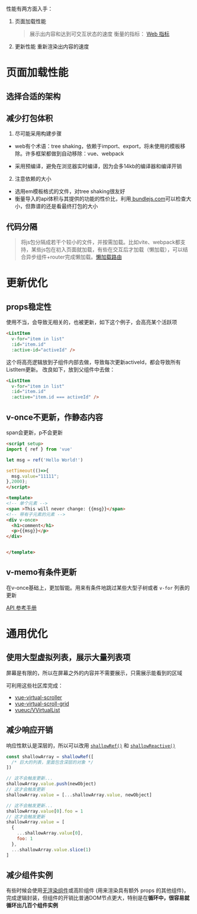 性能有两方面入手：
1. 页面加载性能
	> 展示出内容和达到可交互状态的速度
	> 衡量的指标： [Web 指标](https://web.dev/vitals/#core-web-vitals)

2. 更新性能
	重新渲染出内容的速度

# 页面加载性能
## 选择合适的架构

## 减少打包体积

1. 尽可能采用构建步骤
* web有个术语：tree shaking，依赖于import、export，将未使用的模板移除。许多框架都做到自动移除：vue、webpack

* 采用预编译，避免在浏览器实时编译，因为会多14kb的编译器和编译开销

2. 注意依赖的大小
* 选用em模板格式的文件，对tree shaking很友好
* 衡量导入的api体积与其提供的功能的性价比，利用[ bundlejs.com](https://bundlejs.com/)可以检查大小，但靠谱的还是看最终打包的大小


## 代码分隔
> 将js包分隔成若干个较小的文件，并按需加载。比如vite、webpack都支持，某些js包在初入页面就加载，有些在交互后才加载（懒加载），可以结合异步组件+router完成懒加载。[懒加载路由](https://router.vuejs.org/zh/guide/advanced/lazy-loading.html)

# 更新优化
## props稳定性
使用不当，会导致无相关的，也被更新，如下这个例子，会高亮某个活跃项
```html
<ListItem
  v-for="item in list"
  :id="item.id"
  :active-id="activeId" />
```
这个将高亮逻辑放到子组件内部去做，导致每次更新activeId，都会导致所有ListItem更新。
改良如下，放到父组件中去做：
```html
<ListItem
  v-for="item in list"
  :id="item.id"
  :active="item.id === activeId" />

```

## v-once不更新，作静态内容
span会更新，p不会更新
```html
<script setup>
import { ref } from 'vue'

let msg = ref('Hello World!')

setTimeout(()=>{
  msg.value="11111";
},2000);
</script>

<template>
<!-- 单个元素 -->
<span >This will never change: {{msg}}</span>
<!-- 带有子元素的元素 -->
<div v-once>
  <h1>comment</h1>
  <p>{{msg}}</p>
</div>


</template>
```


## v-memo有条件更新
在v-once基础上，更加智能。用来有条件地跳过某些大型子树或者 `v-for` 列表的更新

[API 参考手册](https://cn.vuejs.org/api/built-in-directives.html#v-memo)


# 通用优化
## 使用大型虚拟列表，展示大量列表项
屏幕是有限的，所以在屏幕之外的内容并不需要展示，只需展示能看到的区域

可利用这些社区库完成：
-   [vue-virtual-scroller](https://github.com/Akryum/vue-virtual-scroller)
-   [vue-virtual-scroll-grid](https://github.com/rocwang/vue-virtual-scroll-grid)
-   [vueuc/VVirtualList](https://github.com/07akioni/vueuc)

## 减少响应开销
响应性默认是深层的，所以可以改用 [`shallowRef()`](https://cn.vuejs.org/api/reactivity-advanced.html#shallowref) 和 [`shallowReactive()`](https://cn.vuejs.org/api/reactivity-advanced.html#shallowreactive)
```js
const shallowArray = shallowRef([
  /* 巨大的列表，里面包含深层的对象 */
])

// 这不会触发更新...
shallowArray.value.push(newObject)
// 这才会触发更新
shallowArray.value = [...shallowArray.value, newObject]

// 这不会触发更新...
shallowArray.value[0].foo = 1
// 这才会触发更新
shallowArray.value = [
  {
    ...shallowArray.value[0],
    foo: 1
  },
  ...shallowArray.value.slice(1)
]

```

## 减少组件实例
有些时候会使用[无渲染组件](https://cn.vuejs.org/guide/components/slots.html#renderless-components)或高阶组件 (用来渲染具有额外 props 的其他组件)，完成逻辑封装，但组件的开销比普通DOM节点更大，特别是在**循环中，很容易就循环出几百个组件实例**